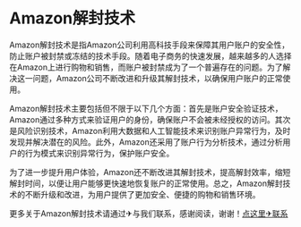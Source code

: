 # Amazon解封技术

Amazon解封技术是指Amazon公司利用高科技手段来保障其用户账户的安全性，防止账户被封禁或冻结的技术手段。随着电子商务的快速发展，越来越多的人选择在Amazon上进行购物和销售，而账户被封禁成为了一个普遍存在的问题。为了解决这一问题，Amazon公司不断改进和升级其解封技术，以确保用户账户的正常使用。

Amazon解封技术主要包括但不限于以下几个方面：首先是账户安全验证技术，Amazon通过多种方式来验证用户的身份，确保账户不会被未经授权的访问。其次是风险识别技术，Amazon利用大数据和人工智能技术来识别账户异常行为，及时发现并解决潜在的风险。此外，Amazon还采用了账户行为分析技术，通过分析用户的行为模式来识别异常行为，保护账户安全。

为了进一步提升用户体验，Amazon还不断改进其解封技术，提高解封效率，缩短解封时间，以便让用户能够更快速地恢复账户的正常使用。总之，Amazon解封技术的不断升级和改进，为用户提供了更加安全、便捷的购物和销售环境。

更多关于Amazon解封技术请通过✈与我们联系，感谢阅读，谢谢！[点这里✈联系](https://w.k02.cc)